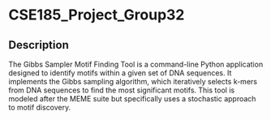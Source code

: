 # CSE185_Project_Group32

## Description

The Gibbs Sampler Motif Finding Tool is a command-line Python application designed to identify motifs within a given set of DNA sequences. It implements the Gibbs sampling algorithm, which iteratively selects k-mers from DNA sequences to find the most significant motifs. This tool is modeled after the MEME suite but specifically uses a stochastic approach to motif discovery.
